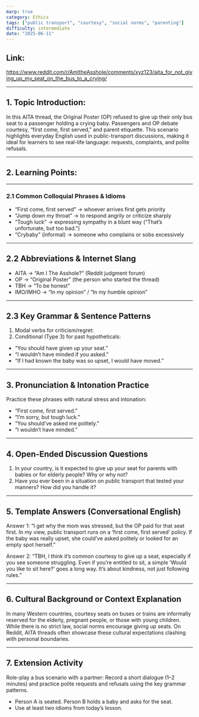 ```yaml
---
marp: true
category: Ethics
tags: ["public transport", "courtesy", "social norms", "parenting"]
difficulty: intermediate
date: "2025-06-11"
---
```

## Link:
https://www.reddit.com/r/AmItheAsshole/comments/xyz123/aita_for_not_giving_up_my_seat_on_the_bus_to_a_crying/

---
## 1. Topic Introduction:
In this AITA thread, the Original Poster (OP) refused to give up their only bus seat to a passenger holding a crying baby. Passengers and OP debate courtesy, “first come, first served,” and parent etiquette. This scenario highlights everyday English used in public-transport discussions, making it ideal for learners to see real-life language: requests, complaints, and polite refusals.

---
## 2. Learning Points:

---

### 2.1 Common Colloquial Phrases & Idioms
- “First come, first served” → whoever arrives first gets priority
- “Jump down my throat” → to respond angrily or criticize sharply
- “Tough luck” → expressing sympathy in a blunt way (“That’s unfortunate, but too bad.”)
- “Crybaby” (informal) → someone who complains or sobs excessively

---
## 2.2 Abbreviations & Internet Slang

- AITA → “Am I The Asshole?” (Reddit judgment forum)
- OP → “Original Poster” (the person who started the thread)
- TBH → “To be honest”
- IMO/IMHO → “In my opinion” / “In my humble opinion”
---
## 2.3 Key Grammar & Sentence Patterns
1. Modal verbs for criticism/regret:
2. Conditional (Type 3) for past hypotheticals:

- “You should have given up your seat.”
- “I wouldn’t have minded if you asked.”
- “If I had known the baby was so upset, I would have moved.”
---
## 3. Pronunciation & Intonation Practice
Practice these phrases with natural stress and intonation:

- “First come, first served.”
- “I’m sorry, but tough luck.”
- “You should’ve asked me politely.”
- “I wouldn’t have minded.”
---
## 4. Open-Ended Discussion Questions
1. In your country, is it expected to give up your seat for parents with babies or for elderly people? Why or why not?
2. Have you ever been in a situation on public transport that tested your manners? How did you handle it?

---
## 5. Template Answers (Conversational English)
Answer 1:
“I get why the mom was stressed, but the OP paid for that seat first. In my view, public transport runs on a ‘first come, first served’ policy. If the baby was really upset, she could’ve asked politely or looked for an empty spot herself.”

Answer 2:
“TBH, I think it’s common courtesy to give up a seat, especially if you see someone struggling. Even if you’re entitled to sit, a simple ‘Would you like to sit here?’ goes a long way. It’s about kindness, not just following rules.”

---
## 6. Cultural Background or Context Explanation
In many Western countries, courtesy seats on buses or trains are informally reserved for the elderly, pregnant people, or those with young children. While there is no strict law, social norms encourage giving up seats. On Reddit, AITA threads often showcase these cultural expectations clashing with personal boundaries.

---
## 7. Extension Activity
Role-play a bus scenario with a partner:
Record a short dialogue (1–2 minutes) and practice polite requests and refusals using the key grammar patterns.
- Person A is seated. Person B holds a baby and asks for the seat.
- Use at least two idioms from today’s lesson.